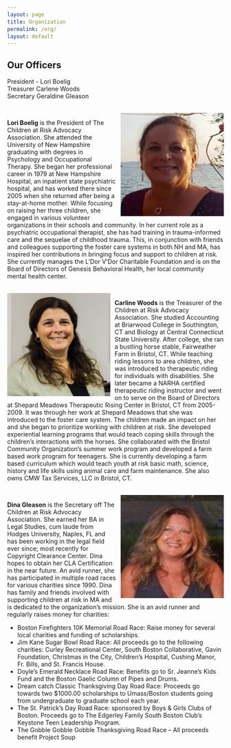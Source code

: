```yaml
---
layout: page
title: Organization
permalink: /org/
layout: default
---
```


<div>
<h2>Our Officers</h2>
<p>President - Lori Boelig<br>
Treasurer	Carlene Woods<br>
Secretary	Geraldine Gleason</p>
<br>
<img src="/img/lori.jpg" height="240px" width="240px" style="float:right;margin-left:10px;" />
<p><b>Lori Boelig</b> is the President of The Children at Risk Advocacy Association. She attended the University of New Hampshire graduating with degrees in Psychology and Occupational Therapy. She began her professional career in 1979 at New Hampshire Hospital, an inpatient state psychiatric hospital, and has worked there since 2005 when she returned after being a stay-at-home mother. While focusing on raising her three children, she engaged in various volunteer organizations in their schools and community. In her current role as a psychiatric occupational therapist, she has had training in trauma-informed care and the sequelae of childhood trauma. This, in conjunction with friends and colleagues supporting the foster care systems in both NH and MA, has inspired her contributions in bringing focus and support to children at risk. She currently manages the L’Dor V’Dor Charitable Foundation and is on the Board of Directors of Genesis Behavioral Health, her local community mental health center.</p><br>

<img src="/img/carline.jpg" height="240px" width="240px" style="float:left;margin-right:10px;" />
<p><b>Carline Woods</b> is the Treasurer of the Children at Risk Advocacy Association. She studied Accounting at Briarwood College in Southington, CT and Biology at Central Connecticut State University. After college, she ran a bustling horse stable, Fairweather Farm in Bristol, CT. While teaching riding lessons to area children, she was introduced to therapeutic riding for individuals with disabilities. She later became a NARHA certified therapeutic riding instructor and went on to serve on the Board of Directors at Shepard Meadows Therapeutic Rising Center in Bristol, CT from 2005-2009. It was through her work at Shepard Meadows that she was introduced to the foster care system. The children made an impact on her and she began to prioritize working with children at risk. She developed experiential learning programs that would teach coping skills through the children’s interactions with the horses. She collaborated with the Bristol Community Organization’s summer work program and developed a farm based work program for teenagers. She is currently developing a farm based curriculum which would teach youth at risk basic math, science, history and life skills using animal care and farm maintenance. She also owns CMW Tax Services, LLC in Bristol, CT.</p><br>

<img src="/img/dina.jpg" height="240px" width="240px" style="float:right;margin-left:10px;" />
<p><b>Dina Gleason</b> is the Secretary off The Children at Risk Advocacy Association.  She earned her BA in Legal Studies, cum laude from Hodges University, Naples, FL and has been working in the legal field ever since; most recently for Copyright Clearance Center.  Dina hopes to obtain her CLA Certification in the near future.  An avid runner, she has participated in multiple road races for various charities since 1990.  Dina has family and friends involved with supporting children at risk in MA and is dedicated to the organization’s mission. She is an avid runner and regularly raises money for charities:
<ul>
  <li>Boston Firefighters 10K Memorial Road Race:  Raise money for several local charities and funding of scholarships.</li>
  <li>Jim Kane Sugar Bowl Road Race:  All proceeds go to the following charities:  Curley Recreational Center, South Boston Collaborative, Gavin Foundation, Christmas in the City, Children’s Hospital, Cushing Manor, Fr. Bills, and St. Francis House.</li>
  <li>Doyle’s Emerald Necklace Road Race:  Benefits go to Sr. Jeanne’s Kids Fund and the Boston Gaelic Column of Pipes and Drums.</li>
  <li>Dream catch Classic Thanksgiving Day Road Race:  Proceeds go towards two $1000.00 scholarships to Umass/Boston students going from undergraduate to graduate school each year.</li>
  <li>The St. Patrick’s Day Road Race:  sponsored by Boys & Girls Clubs of Boston.  Proceeds go to The Edgerley Family South Boston Club’s Keystone Teen Leadership Program.</li>
  <li>The Gobble Gobble Gobble Thanksgiving Road Race – All proceeds benefit Project Soup</li>
</ul>
</p>
